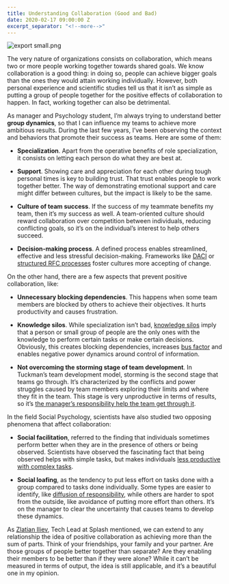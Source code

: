 ```yaml
---
title: Understanding Collaboration (Good and Bad)
date: 2020-02-17 09:00:00 Z
excerpt_separator: "<!--more-->"
---
```


![export small.png](/uploads/export%20small.png)

The very nature of organizations consists on collaboration, which means two or more people working together towards shared goals. We know collaboration is a good thing: in doing so, people can achieve bigger goals than the ones they would attain working individually. However, both personal experience and scientific studies tell us that it isn’t as simple as putting a group of people together for the positive effects of collaboration to happen. In fact, working together can also be detrimental.

<!--more-->

As manager and Psychology student, I’m always trying to understand better **group dynamics**, so that I can influence my teams to achieve more ambitious results. During the last few years, I’ve been observing the context and behaviors that promote their success as teams. Here are some of them:

* **Specialization**. Apart from the operative benefits of role specialization, it consists on letting each person do what they are best at.

* **Support**. Showing care and appreciation for each other during tough personal times is key to building trust. That trust enables people to work together better. The way of demonstrating emotional support and care might differ between cultures, but the impact is likely to be the same.

* **Culture of team success**. If the success of my teammate benefits my team, then it’s my success as well. A team-oriented culture should reward collaboration over competition between individuals, reducing conflicting goals, so it’s on the individual’s interest to help others succeed.

* **Decision-making process**. A defined process enables streamlined, effective and less stressful decision-making. Frameworks like [DACI](https://medium.com/productmanagement101/daci-framework-a-tool-for-group-decisions-665bd71585cf) or [structured RFC processes](https://philcalcado.com/2018/11/19/a_structured_rfc_process.html) foster cultures more accepting of change.

On the other hand, there are a few aspects that prevent positive collaboration, like:

* **Unnecessary blocking dependencies**. This happens when some team members are blocked by others to achieve their objectives. It hurts productivity and causes frustration.

* **Knowledge silos**. While specialization isn’t bad, [knowledge silos](https://blog.trello.com/tips-to-improve-cross-team-collaboration) imply that a person or small group of people are the only ones with the knowledge to perform certain tasks or make certain decisions. Obviously, this creates blocking dependencies, increases [bus factor](https://en.wikipedia.org/wiki/Bus_factor) and enables negative power dynamics around control of information.

* **Not overcoming the storming stage of team development**. In Tuckman’s team development model, storming is the second stage that teams go through. It’s characterized by the conflicts and power struggles caused by team members exploring their limits and where they fit in the team. This stage is very unproductive in terms of results, so it’s [the manager’s responsibility help the team get through it](https://www.expertbase.org/a346-how-to-move-the-team-through-the-stages-of-team-development).

In the field Social Psychology, scientists have also studied two opposing phenomena that affect collaboration:

* **Social facilitation**, referred to the finding that individuals sometimes perform better when they are in the presence of others or being observed. Scientists have observed the fascinating fact that being observed helps with simple tasks, but makes individuals [less productive with complex tasks](https://www.sciencedirect.com/science/article/abs/pii/0022103166900771).

* **Social loafing**, as the tendency to put less effort on tasks done with a group compared to tasks done individually. Some types are easier to identify, like [diffusion of responsibility](https://www.psychologytoday.com/us/blog/happiness-in-world/201006/the-diffusion-responsibility), while others are harder to spot from the outside, like avoidance of putting more effort than others. It’s on the manager to clear the uncertainty that causes teams to develop these dynamics.

As [Zlatian Iliev](https://www.linkedin.com/in/zlatian-iliev-454910111/), Tech Lead at Splash mentioned, we can extend to any relationship the idea of positive collaboration as achieving more than the sum of parts. Think of your friendships, your family and your partner. Are those groups of people better together than separate? Are they enabling their members to be better than if they were alone? While it can’t be measured in terms of output, the idea is still applicable, and it’s a beautiful one in my opinion.